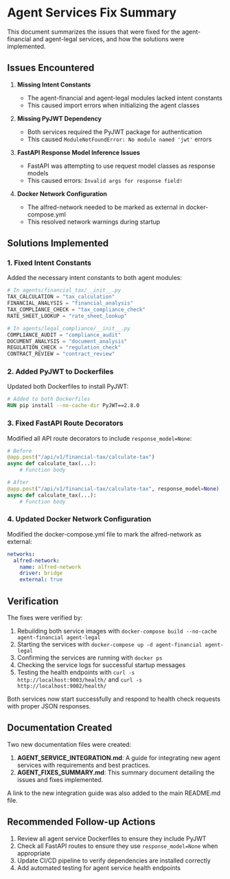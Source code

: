 # Agent Services Fix Summary

This document summarizes the issues that were fixed for the agent-financial and agent-legal services, and how the solutions were implemented.

## Issues Encountered

1. **Missing Intent Constants**
   - The agent-financial and agent-legal modules lacked intent constants
   - This caused import errors when initializing the agent classes

2. **Missing PyJWT Dependency**
   - Both services required the PyJWT package for authentication
   - This caused `ModuleNotFoundError: No module named 'jwt'` errors

3. **FastAPI Response Model Inference Issues**
   - FastAPI was attempting to use request model classes as response models
   - This caused errors: `Invalid args for response field!`

4. **Docker Network Configuration**
   - The alfred-network needed to be marked as external in docker-compose.yml
   - This resolved network warnings during startup

## Solutions Implemented

### 1. Fixed Intent Constants

Added the necessary intent constants to both agent modules:

```python
# In agents/financial_tax/__init__.py
TAX_CALCULATION = "tax_calculation"
FINANCIAL_ANALYSIS = "financial_analysis"
TAX_COMPLIANCE_CHECK = "tax_compliance_check"
RATE_SHEET_LOOKUP = "rate_sheet_lookup"

# In agents/legal_compliance/__init__.py
COMPLIANCE_AUDIT = "compliance_audit"
DOCUMENT_ANALYSIS = "document_analysis"
REGULATION_CHECK = "regulation_check"
CONTRACT_REVIEW = "contract_review"
```

### 2. Added PyJWT to Dockerfiles

Updated both Dockerfiles to install PyJWT:

```dockerfile
# Added to both Dockerfiles
RUN pip install --no-cache-dir PyJWT==2.8.0
```

### 3. Fixed FastAPI Route Decorators

Modified all API route decorators to include `response_model=None`:

```python
# Before
@app.post("/api/v1/financial-tax/calculate-tax")
async def calculate_tax(...):
    # Function body

# After
@app.post("/api/v1/financial-tax/calculate-tax", response_model=None)
async def calculate_tax(...):
    # Function body
```

### 4. Updated Docker Network Configuration

Modified the docker-compose.yml file to mark the alfred-network as external:

```yaml
networks:
  alfred-network:
    name: alfred-network
    driver: bridge
    external: true
```

## Verification

The fixes were verified by:

1. Rebuilding both service images with `docker-compose build --no-cache agent-financial agent-legal`
2. Starting the services with `docker-compose up -d agent-financial agent-legal`
3. Confirming the services are running with `docker ps`
4. Checking the service logs for successful startup messages
5. Testing the health endpoints with `curl -s http://localhost:9003/health/` and `curl -s http://localhost:9002/health/`

Both services now start successfully and respond to health check requests with proper JSON responses.

## Documentation Created

Two new documentation files were created:

1. **AGENT_SERVICE_INTEGRATION.md**: A guide for integrating new agent services with requirements and best practices.
2. **AGENT_FIXES_SUMMARY.md**: This summary document detailing the issues and fixes implemented.

A link to the new integration guide was also added to the main README.md file.

## Recommended Follow-up Actions

1. Review all agent service Dockerfiles to ensure they include PyJWT
2. Check all FastAPI routes to ensure they use `response_model=None` when appropriate
3. Update CI/CD pipeline to verify dependencies are installed correctly
4. Add automated testing for agent service health endpoints
